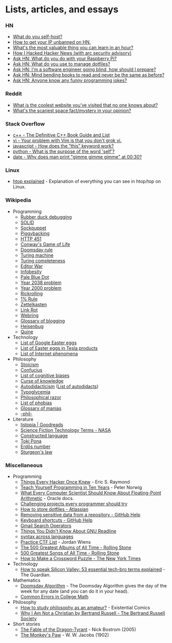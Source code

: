 # Lists, articles, and essays

### HN

- [What do you self-host?](https://news.ycombinator.com/item?id=21235957)
- [How to get your IP unbanned on HN.](https://news.ycombinator.com/item?id=4761102)
- [What's the most valuable thing you can learn in an hour?](https://news.ycombinator.com/item?id=21581361)
- [How I Hacked Hacker News (with arc security advisory)](https://news.ycombinator.com/item?id=639976)
- [Ask HN: What do you do with your Raspberry Pi?](https://news.ycombinator.com/item?id=20264911)
- [Ask HN: What do you use to manage dotfiles?](https://news.ycombinator.com/item?id=11070797)
- [Ask HN: I'm a software engineer going blind, how should I prepare?](https://news.ycombinator.com/item?id=22918980)
- [Ask HN: Mind bending books to read and never be the same as before?](https://news.ycombinator.com/item?id=23151144)
- [Ask HN: Anyone know any funny programming jokes?](https://news.ycombinator.com/item?id=25850739)

### Reddit

- [What is the coolest website you’ve visited that no one knows about?](https://old.reddit.com/r/AskReddit/comments/f937om/what_is_the_coolest_website_youve_visited_that_no/)
- [What's the scariest space fact/mystery in your opinion?](https://old.reddit.com/r/AskReddit/comments/h0ijze/whats_the_scariest_space_factmystery_in_your/)

### Stack Overflow

- [c++ - The Definitive C++ Book Guide and List](https://stackoverflow.com/questions/388242/the-definitive-c-book-guide-and-list)
- [vi - Your problem with Vim is that you don't grok vi.](https://stackoverflow.com/a/1220118)
- [javascript - How does the “this” keyword work?](https://stackoverflow.com/questions/3127429/how-does-the-this-keyword-work)
- [python - What is the purpose of the word 'self'?](https://stackoverflow.com/questions/2709821/what-is-the-purpose-of-the-word-self)
- [date - Why does man print "gimme gimme gimme" at 00:30?](https://unix.stackexchange.com/questions/405783/why-does-man-print-gimme-gimme-gimme-at-0030)

### Linux

- [htop explained](https://peteris.rocks/blog/htop/) - Explanation of everything you can see in htop/top on Linux.

### Wikipedia

- Programming
  - [Rubber duck debugging](https://en.wikipedia.org/wiki/Rubber_duck_debugging)
  - [SOLID](https://en.wikipedia.org/wiki/SOLID)
  - [Sockpuppet](<https://en.wikipedia.org/wiki/Sockpuppet_(Internet)>)
  - [Piggybacking](<https://en.wikipedia.org/wiki/Piggybacking_(Internet_access)>)
  - [HTTP 451](https://en.wikipedia.org/wiki/HTTP_451)
  - [Conway's Game of Life](https://en.wikipedia.org/wiki/Conway's_Game_of_Life)
  - [Doomsday rule](https://en.wikipedia.org/wiki/Doomsday_rule)
  - [Turing machine](https://en.wikipedia.org/wiki/Turing_machine)
  - [Turing completeness](https://en.wikipedia.org/wiki/Turing_completeness)
  - [Editor War](https://en.wikipedia.org/wiki/Editor_war)
  - [Infobesity](https://en.wikipedia.org/wiki/Information_overload)
  - [Pale Blue Dot](https://en.wikipedia.org/wiki/Pale_Blue_Dot)
  - [Year 2038 problem](https://en.wikipedia.org/wiki/Year_2038_problem)
  - [Year 2000 problem](https://en.wikipedia.org/wiki/Year_2000_problem)
  - [Rickrolling](https://en.wikipedia.org/wiki/Rickrolling)
  - [1% Rule](<https://en.wikipedia.org/wiki/1%25_rule_(Internet_culture)>)
  - [Zettelkasten](https://en.wikipedia.org/wiki/Zettelkasten)
  - [Link Rot](https://en.wikipedia.org/wiki/Link_rot)
  - [Webring](https://en.wikipedia.org/wiki/Webring)
  - [Glossary of blogging](https://en.wikipedia.org/wiki/Glossary_of_blogging)
  - [Heisenbug](https://en.wikipedia.org/wiki/Heisenbug)
  - [Quine](<https://en.wikipedia.org/wiki/Quine_(computing)>)
- Technology
  - [List of Google Easter eggs](https://en.wikipedia.org/wiki/List_of_Google_Easter_eggs)
  - [List of Easter eggs in Tesla products](https://en.wikipedia.org/wiki/List_of_Easter_eggs_in_Tesla_products)
  - [List of Internet phenomena](https://en.wikipedia.org/wiki/List_of_Internet_phenomena)
- Philosophy
  - [Stoicism](https://en.wikipedia.org/wiki/Stoicism)
  - [Confucius](https://en.wikipedia.org/wiki/Confucius)
  - [List of cognitive biases](https://en.wikipedia.org/wiki/List_of_cognitive_biases)
  - [Curse of knowledge](https://en.wikipedia.org/wiki/Curse_of_knowledge)
  - [Autodidacticism](https://en.wikipedia.org/wiki/Autodidacticism) ([List of autodidacts](https://en.wikipedia.org/wiki/List_of_autodidacts))
  - [Typoglycemia](https://en.wikipedia.org/wiki/Typoglycemia)
  - [Philosophical razor](https://en.wikipedia.org/wiki/Philosophical_razor)
  - [List of phobias](https://en.wikipedia.org/wiki/List_of_phobias)
  - [Glossary of manias](https://en.wikipedia.org/wiki/Glossary_of_manias)
  - [-phil-](https://en.wikipedia.org/wiki/-phil-)
- Literature
  - [listopia | Goodreads](https://www.goodreads.com/list)
  - [Science Fiction Technology Terms - NASA](https://er.jsc.nasa.gov/seh/SFTerms.html)
  - [Constructed language](https://en.wikipedia.org/wiki/Constructed_language)
  - [Toki Pona](https://en.wikipedia.org/wiki/Toki_Pona)
  - [Erdős number](https://en.wikipedia.org/wiki/Erd%C5%91s_number)
  - [Sturgeon's law](https://en.wikipedia.org/wiki/Sturgeon's_law)

### Miscellaneous

- Programming
  - [Things Every Hacker Once Knew](http://www.catb.org/esr/faqs/things-every-hacker-once-knew/) - Eric S. Raymond
  - [Teach Yourself Programming in Ten Years](http://www.norvig.com/21-days.html) - Peter Norwig
  - [What Every Computer Scientist Should Know About Floating-Point Arithmetic](https://docs.oracle.com/cd/E19957-01/806-3568/ncg_goldberg.html) - Oracle docs.
  - [Challenging projects every programmer should try](https://web.eecs.utk.edu/~azh/blog/challengingprojects.html)
  - [How to store dotfiles - Atlassian](https://www.atlassian.com/git/tutorials/dotfiles)
  - [Removing sensitive data from a repository - GitHub Help](https://help.github.com/en/articles/removing-sensitive-data-from-a-repository)
  - [Keyboard shortcuts - GitHub Help](https://docs.github.com/en/get-started/using-github/keyboard-shortcuts)
  - [Gmail Search Operators](https://support.google.com/mail/answer/7190)
  - [Things You Didn't Know About GNU Readline](https://twobithistory.org/2019/08/22/readline.html)
  - [syntax across languages](http://rigaux.org/language-study/syntax-across-languages.html)
  - [Practice CTF List](http://captf.com/practice-ctf/) - Jordan Wiens
  - [The 500 Greatest Albums of All Time - Rolling Stone](https://www.rollingstone.com/music/music-lists/best-albums-of-all-time-1062063/)
  - [500 Greatest Songs of All Time - Rolling Stone](https://www.rollingstone.com/music/music-lists/500-greatest-songs-of-all-time-151127/)
  - [How to Make a Crossword Puzzle - The New York Times](https://www.nytimes.com/2018/09/14/crosswords/how-to-make-a-crossword-puzzle-the-series.html)
- Technology
  - [How to speak Silicon Valley: 53 essential tech-bro terms explained](https://www.theguardian.com/us-news/2019/jun/26/how-to-speak-silicon-valley-decoding-tech-bros-from-microdosing-to-privacy) - The Guardian.
- Mathematics
  - [Doomsday Algorithm](http://rudy.ca/doomsday.html) - The Doomsday Algorithm gives the day of the week for any date (and you can do it in your head).
  - [Common Errors in College Math](https://math.vanderbilt.edu/schectex/commerrs/)
- Philosophy
  - [How to study philosophy as an amateur?](http://existentialcomics.com/blog) - Existential Comics
  - [Why I Am Not a Christian by Bertrand Russell - The Bertrand Russell Society](https://users.drew.edu/~jlenz/whynot.html)
- Short stories
  - [The Fable of the Dragon-Tyrant](https://www.nickbostrom.com/fable/dragon.html) - Nick Bostrom (2005)
  - [The Monkey's Paw](https://en.wikipedia.org/wiki/The_Monkey%27s_Paw) - W. W. Jacobs (1902)
